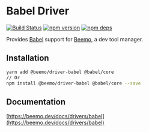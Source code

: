 # Babel Driver

[![Build Status](https://github.com/beemojs/beemo/workflows/Build/badge.svg)](https://github.com/beemojs/beemo/actions?query=branch%3Amaster)
[![npm version](https://badge.fury.io/js/%40beemo%2Fdriver-babel.svg)](https://www.npmjs.com/package/@beemo/driver-babel)
[![npm deps](https://david-dm.org/beemojs/beemo.svg?path=packages/driver-babel)](https://www.npmjs.com/package/@beemo/driver-babel)

Provides [Babel](https://github.com/babel/babel) support for
[Beemo](https://github.com/beemojs/beemo), a dev tool manager.

## Installation

```bash
yarn add @beemo/driver-babel @babel/core
// Or
npm install @beemo/driver-babel @babel/core --save
```

## Documentation

[https://beemo.dev/docs/drivers/babel](https://beemo.dev/docs/drivers/babel)

